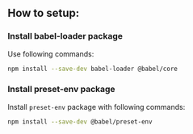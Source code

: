 ## How to setup:

### Install babel-loader package

Use following commands:

```bash
npm install --save-dev babel-loader @babel/core
```


### Install preset-env package

Install `preset-env` package with following commands:

```bash
npm install --save-dev @babel/preset-env
```